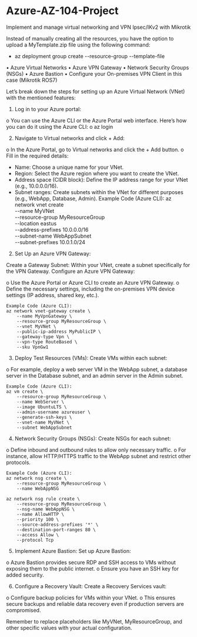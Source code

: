 # Azure-AZ-104-Project
Implement and manage virtual networking and VPN Ipsec/IKv2 with Mikrotik

Instead of manually creating all the resources, you have the option to upload a MyTemplate.zip file using the following command:

- az deployment group create --resource-group <resource-group-name> --template-file <path-to-template>

•	Azure Virtual Networks
•	Azure VPN Gateway
•	Network Security Groups (NSGs)
•	Azure Bastion
•	Configure your On-premises VPN Client in this case (Mikrotik ROS7)

Let’s break down the steps for setting up an Azure Virtual Network (VNet) with the mentioned features:

1.	Log in to your Azure portal:

o	You can use the Azure CLI or the Azure Portal web interface. Here’s how you can do it using the Azure CLI:
o	az login

2.	Navigate to Virtual networks and click + Add:

o	In the Azure Portal, go to Virtual networks and click the + Add button.
o	Fill in the required details:

- Name: Choose a unique name for your VNet.
- Region: Select the Azure region where you want to create the VNet.
- Address space (CIDR block): Define the IP address range for your VNet (e.g., 10.0.0.0/16).
- Subnet ranges: Create subnets within the VNet for different purposes (e.g., WebApp, Database, Admin).
	Example Code (Azure CLI):
	az network vnet create \
	    --name MyVNet \
	    --resource-group MyResourceGroup \
	    --location eastus \
	    --address-prefixes 10.0.0.0/16 \
	    --subnet-name WebAppSubnet \
	    --subnet-prefixes 10.0.1.0/24

2. Set Up an Azure VPN Gateway:

Create a Gateway Subnet:
Within your VNet, create a subnet specifically for the VPN Gateway.
Configure an Azure VPN Gateway:

o	Use the Azure Portal or Azure CLI to create an Azure VPN Gateway.
o	Define the necessary settings, including the on-premises VPN device settings (IP address, shared key, etc.).

	Example Code (Azure CLI):
	az network vnet-gateway create \
	    --name MyVpnGateway \
	    --resource-group MyResourceGroup \
	    --vnet MyVNet \
	    --public-ip-address MyPublicIP \
	    --gateway-type Vpn \
	    --vpn-type RouteBased \
	    --sku VpnGw1
3. Deploy Test Resources (VMs):
	Create VMs within each subnet:

o	For example, deploy a web server VM in the WebApp subnet, a database server in the Database subnet, and an admin server in the Admin subnet.

	Example Code (Azure CLI):
	az vm create \
	    --resource-group MyResourceGroup \
	    --name WebServer \
	    --image UbuntuLTS \
	    --admin-username azureuser \
	    --generate-ssh-keys \
	    --vnet-name MyVNet \
	    --subnet WebAppSubnet
4. Network Security Groups (NSGs):
	Create NSGs for each subnet:

o	Define inbound and outbound rules to allow only necessary traffic.
o	For instance, allow HTTP/HTTPS traffic to the WebApp subnet and restrict other protocols.

	Example Code (Azure CLI):
	az network nsg create \
	    --resource-group MyResourceGroup \
	    --name WebAppNSG
	
	az network nsg rule create \
	    --resource-group MyResourceGroup \
	    --nsg-name WebAppNSG \
	    --name AllowHTTP \
	    --priority 100 \
	    --source-address-prefixes '*' \
	    --destination-port-ranges 80 \
	    --access Allow \
	    --protocol Tcp

5. Implement Azure Bastion:
	Set up Azure Bastion:

o	Azure Bastion provides secure RDP and SSH access to VMs without exposing them to the public internet.
o	Ensure you have an SSH key for added security.

6. Configure a Recovery Vault:
	Create a Recovery Services vault:

o	Configure backup policies for VMs within your VNet.
o	This ensures secure backups and reliable data recovery even if production servers are compromised.

Remember to replace placeholders like MyVNet, MyResourceGroup, and other specific values with your actual configuration.
